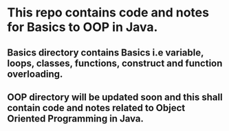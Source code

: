 # This repo contains code and notes for Basics to OOP in Java.
## Basics directory contains Basics i.e variable, loops, classes, functions, construct and function overloading.
## OOP directory will be updated soon and this shall contain code and notes related to Object Oriented Programming in Java.
